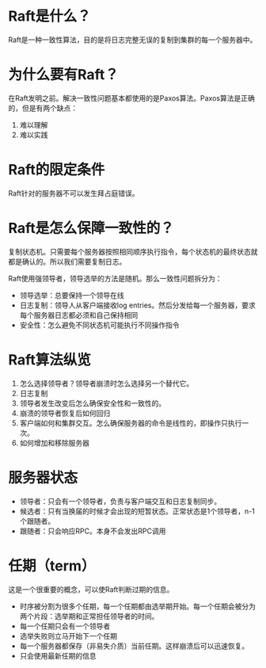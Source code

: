 # Raft是什么？
Raft是一种一致性算法，目的是将日志完整无误的复制到集群的每一个服务器中。

# 为什么要有Raft？
在Raft发明之前。解决一致性问题基本都使用的是Paxos算法。Paxos算法是正确的，但是有两个缺点：

1. 难以理解
2. 难以实践 

# Raft的限定条件
Raft针对的服务器不可以发生拜占庭错误。
# Raft是怎么保障一致性的？
复制状态机。只需要每个服务器按照相同顺序执行指令，每个状态机的最终状态就都是确认的。所以我们需要复制日志。

Raft使用强领导者，领导选举的方法是随机。那么一致性问题拆分为：
- 领导选举：总要保持一个领导在线
- 日志复制：领导人从客户端接收log entries。然后分发给每一个服务器，要求每个服务器日志都必须和自己保持相同
- 安全性：怎么避免不同状态机可能执行不同操作指令

# Raft算法纵览
1. 怎么选择领导者？领导者崩溃时怎么选择另一个替代它。
2. 日志复制
3. 领导者发生改变后怎么确保安全性和一致性的。
4. 崩溃的领导者恢复后如何回归
5. 客户端如何和集群交互。怎么确保服务器的命令是线性的，即操作只执行一次。
6. 如何增加和移除服务器


# 服务器状态
- 领导者：只会有一个领导者，负责与客户端交互和日志复制同步。
- 候选者：只有当换届的时候才会出现的短暂状态。正常状态是1个领导者，n-1个跟随者。
- 跟随者：只会响应RPC。本身不会发出RPC调用
  
# 任期（term）
这是一个很重要的概念，可以使Raft判断过期的信息。
- 时序被分割为很多个任期，每一个任期都由选举期开始。每一个任期会被分为两个片段：选举期和正常担任领导者的时间。
- 每一个任期只会有一个领导者
- 选举失败则立马开始下一个任期
- 每一个服务器都保存（非易失介质）当前任期。这样崩溃后可以迅速恢复。
- 只会使用最新任期的信息
